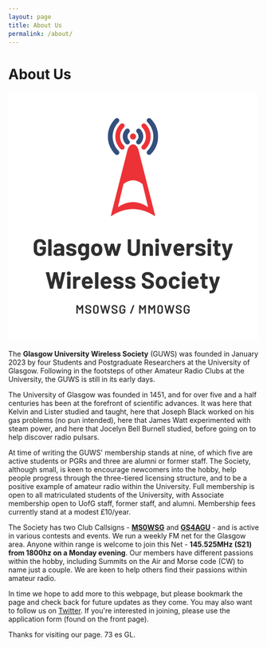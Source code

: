 ```yaml
---
layout: page
title: About Us
permalink: /about/
---
```


# About Us

![The GUWS logo](/images/logo.png)

The **Glasgow University Wireless Society** (GUWS) was founded in January 2023 by four Students and Postgraduate Researchers at the University of Glasgow. Following in the footsteps of other Amateur Radio Clubs at the University, the GUWS is still in its early days.

The University of Glasgow was founded in 1451, and for over five and a half centuries has been at the forefront of scientific advances. It was here that Kelvin and Lister studied and taught, here that Joseph Black worked on his gas problems (no pun intended), here that James Watt experimented with steam power, and here that Jocelyn Bell Burnell studied, before going on to help discover radio pulsars.

At time of writing the GUWS' membership stands at nine, of which five are active students or PGRs and three are alumni or former staff. The Society, although small, is keen to encourage newcomers into the hobby, help people progress through the three-tiered licensing structure, and to be a positive example of amateur radio within the University. Full membership is open to all matriculated students of the University, with Associate membership open to UofG staff, former staff, and alumni. Membership fees currently stand at a modest £10/year.

The Society has two Club Callsigns - [**MS0WSG**](https://www.qrz.com/db/ms0wsg "Our QRZ.com page") and [**GS4AGU**](https://www.qrz.com/db/gs4agu "Our QRZ page") - and is active in various contests and events. We run a weekly FM net for the Glasgow area. Anyone within range is welcome to join this Net - **145.525MHz (S21) from 1800hz on a Monday evening**. Our members have different passions within the hobby, including Summits on the Air and Morse code (CW) to name just a couple. We are keen to help others find their passions within amateur radio.

In time we hope to add more to this webpage, but please bookmark the page and check back for future updates as they come. You may also want to follow us on [Twitter](https://www.twitter.com/mm0wsg "Our Twitter page"). If you're interested in joining, please use the application form (found on the front page).

Thanks for visiting our page. 73 es GL.
